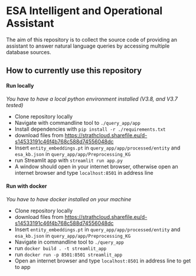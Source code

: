 # ESA Intelligent and Operational Assistant

The aim of this repository is to collect the source code of providing an assistant 
to answer natural language queries by accessing multiple database sources. 

## How to currently use this repository

#### Run locally 
*You have to have a local python environment installed (V3.8, and V3.7 tested)*

- Clone repository locally 
- Navigate with commandline tool to `./query_app/app`
- Install dependencies with `pip install -r ./requirements.txt`
- download files from https://strathcloud.sharefile.eu/d-s14533191c46f4b768c588d74556048dc
- Insert `entity_embeddings.pt` in `query_app/app/processed/entity` and `esa_kb.json` in `query_app/app/Preprocessing_KG`
- run Streamlit app with `streamlit run app.py`
- A window should open in your internet browser, otherwise open an internet browser and type `localhost:8501` in address line

#### Run with docker 
*You have to have docker installed on your machine*

- Clone repository locally
- download files from https://strathcloud.sharefile.eu/d-s14533191c46f4b768c588d74556048dc
- Insert `entity_embeddings.pt` in `query_app/app/processed/entity` and `esa_kb.json` in `query_app/app/Preprocessing_KG`
- Navigate in commandline tool to `./query_app`
- run `docker build . -t streamlit_app`
- run `docker run -p 8501:8501 streamlit_app`
- Open an internet browser and type `localhost:8501` in address line to get to app

